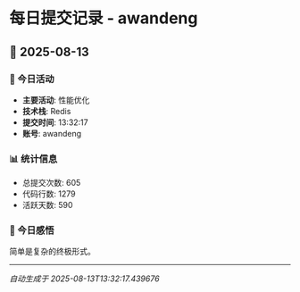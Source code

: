 # 每日提交记录 - awandeng

## 📅 2025-08-13

### 🎯 今日活动
- **主要活动**: 性能优化
- **技术栈**: Redis
- **提交时间**: 13:32:17
- **账号**: awandeng

### 📊 统计信息
- 总提交次数: 605
- 代码行数: 1279
- 活跃天数: 590

### 💭 今日感悟
简单是复杂的终极形式。

---
*自动生成于 2025-08-13T13:32:17.439676*
